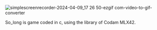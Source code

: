 ![simplescreenrecorder-2024-04-09_17 26 50-ezgif com-video-to-gif-converter](https://github.com/CarolShingai/so_long/assets/72236332/f77c9167-b1ac-48f6-bb71-37a173c7b58a)

So_long is game coded in c, using the library of Codam MLX42.
